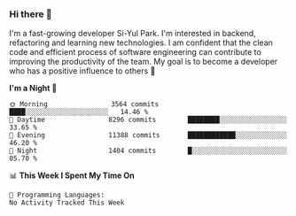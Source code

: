 ### Hi there 👋


I'm a fast-growing developer Si-Yul Park. I'm interested in backend, refactoring and learning new technologies. I am confident that the clean code and efficient process of software engineering can contribute to improving the productivity of the team. My goal is to become a developer who has a positive influence to others 🔭

<!--START_SECTION:waka-->
**I'm a Night 🦉** 

```text
🌞 Morning                3564 commits        ████░░░░░░░░░░░░░░░░░░░░░   14.46 % 
🌆 Daytime                8296 commits        ████████░░░░░░░░░░░░░░░░░   33.65 % 
🌃 Evening                11388 commits       ████████████░░░░░░░░░░░░░   46.20 % 
🌙 Night                  1404 commits        █░░░░░░░░░░░░░░░░░░░░░░░░   05.70 % 
```


📊 **This Week I Spent My Time On** 

```text
💬 Programming Languages: 
No Activity Tracked This Week
```


<!--END_SECTION:waka-->
